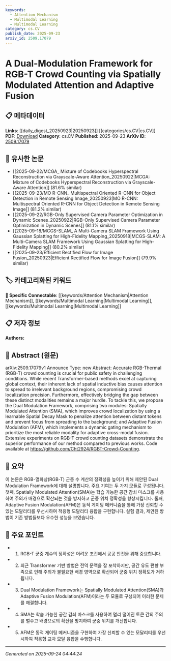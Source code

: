 ```yaml
---
keywords:
  - Attention Mechanism
  - Multimodal Learning
  - Multimodal Learning
category: cs.CV
publish_date: 2025-09-23
arxiv_id: 2509.17079
---
```


<!-- KEYWORD_LINKING_METADATA:
{
  "processed_timestamp": "2025-09-24T04:44:24.408004",
  "vocabulary_version": "1.0",
  "selected_keywords": [
    "Attention Mechanism",
    "Multimodal Learning",
    "Multimodal Learning"
  ],
  "rejected_keywords": [],
  "similarity_scores": {
    "Attention Mechanism": 0.82,
    "Multimodal Learning": 0.85
  },
  "extraction_method": "AI_prompt_based",
  "budget_applied": true,
  "candidates_json": {
    "candidates": [
      {
        "surface": "Spatially Modulated Attention",
        "canonical": "Attention Mechanism",
        "aliases": [
          "SMA"
        ],
        "category": "specific_connectable",
        "rationale": "This concept enhances the existing Attention Mechanism by incorporating spatial modulation, which is crucial for precise crowd localization.",
        "novelty_score": 0.65,
        "connectivity_score": 0.85,
        "specificity_score": 0.78,
        "link_intent_score": 0.82
      },
      {
        "surface": "Adaptive Fusion Modulation",
        "canonical": "Multimodal Learning",
        "aliases": [
          "AFM"
        ],
        "category": "specific_connectable",
        "rationale": "AFM represents a dynamic approach to multimodal learning, optimizing cross-modal fusion which is key in RGB-T crowd counting.",
        "novelty_score": 0.68,
        "connectivity_score": 0.88,
        "specificity_score": 0.8,
        "link_intent_score": 0.84
      },
      {
        "surface": "RGB-Thermal Crowd Counting",
        "canonical": "Multimodal Learning",
        "aliases": [
          "RGB-T Crowd Counting"
        ],
        "category": "specific_connectable",
        "rationale": "This task exemplifies the application of multimodal learning, integrating RGB and thermal data for enhanced crowd analysis.",
        "novelty_score": 0.7,
        "connectivity_score": 0.83,
        "specificity_score": 0.82,
        "link_intent_score": 0.85
      }
    ],
    "ban_list_suggestions": [
      "Transformer-based methods",
      "public safety",
      "dynamic gating mechanism"
    ]
  },
  "decisions": [
    {
      "candidate_surface": "Spatially Modulated Attention",
      "resolved_canonical": "Attention Mechanism",
      "decision": "linked",
      "scores": {
        "novelty": 0.65,
        "connectivity": 0.85,
        "specificity": 0.78,
        "link_intent": 0.82
      }
    },
    {
      "candidate_surface": "Adaptive Fusion Modulation",
      "resolved_canonical": "Multimodal Learning",
      "decision": "linked",
      "scores": {
        "novelty": 0.68,
        "connectivity": 0.88,
        "specificity": 0.8,
        "link_intent": 0.84
      }
    },
    {
      "candidate_surface": "RGB-Thermal Crowd Counting",
      "resolved_canonical": "Multimodal Learning",
      "decision": "linked",
      "scores": {
        "novelty": 0.7,
        "connectivity": 0.83,
        "specificity": 0.82,
        "link_intent": 0.85
      }
    }
  ]
}
-->

# A Dual-Modulation Framework for RGB-T Crowd Counting via Spatially Modulated Attention and Adaptive Fusion

## 📋 메타데이터

**Links**: [[daily_digest_20250923|20250923]] [[categories/cs.CV|cs.CV]]
**PDF**: [Download](https://arxiv.org/pdf/2509.17079.pdf)
**Category**: cs.CV
**Published**: 2025-09-23
**ArXiv ID**: [2509.17079](https://arxiv.org/abs/2509.17079)

## 🔗 유사한 논문
- [[2025-09-22/MCGA_ Mixture of Codebooks Hyperspectral Reconstruction via Grayscale-Aware Attention_20250922|MCGA: Mixture of Codebooks Hyperspectral Reconstruction via Grayscale-Aware Attention]] (81.6% similar)
- [[2025-09-23/MO R-CNN_ Multispectral Oriented R-CNN for Object Detection in Remote Sensing Image_20250923|MO R-CNN: Multispectral Oriented R-CNN for Object Detection in Remote Sensing Image]] (81.2% similar)
- [[2025-09-22/RGB-Only Supervised Camera Parameter Optimization in Dynamic Scenes_20250922|RGB-Only Supervised Camera Parameter Optimization in Dynamic Scenes]] (81.1% similar)
- [[2025-09-18/MCGS-SLAM_ A Multi-Camera SLAM Framework Using Gaussian Splatting for High-Fidelity Mapping_20250918|MCGS-SLAM: A Multi-Camera SLAM Framework Using Gaussian Splatting for High-Fidelity Mapping]] (80.2% similar)
- [[2025-09-23/Efficient Rectified Flow for Image Fusion_20250923|Efficient Rectified Flow for Image Fusion]] (79.9% similar)

## 🏷️ 카테고리화된 키워드
**🔗 Specific Connectable**: [[keywords/Attention Mechanism|Attention Mechanism]], [[keywords/Multimodal Learning|Multimodal Learning]], [[keywords/Multimodal Learning|Multimodal Learning]]

## 📋 저자 정보

**Authors:** 

## 📄 Abstract (원문)

arXiv:2509.17079v1 Announce Type: new 
Abstract: Accurate RGB-Thermal (RGB-T) crowd counting is crucial for public safety in challenging conditions. While recent Transformer-based methods excel at capturing global context, their inherent lack of spatial inductive bias causes attention to spread to irrelevant background regions, compromising crowd localization precision. Furthermore, effectively bridging the gap between these distinct modalities remains a major hurdle. To tackle this, we propose the Dual Modulation Framework, comprising two modules: Spatially Modulated Attention (SMA), which improves crowd localization by using a learnable Spatial Decay Mask to penalize attention between distant tokens and prevent focus from spreading to the background; and Adaptive Fusion Modulation (AFM), which implements a dynamic gating mechanism to prioritize the most reliable modality for adaptive cross-modal fusion. Extensive experiments on RGB-T crowd counting datasets demonstrate the superior performance of our method compared to previous works. Code available at https://github.com/Cht2924/RGBT-Crowd-Counting.

## 📝 요약

이 논문은 RGB-열화상(RGB-T) 군중 수 계산의 정확성을 높이기 위해 제안된 Dual Modulation Framework에 대해 설명합니다. 주요 기여는 두 가지 모듈로 구성됩니다. 첫째, Spatially Modulated Attention(SMA)는 학습 가능한 공간 감쇠 마스크를 사용하여 주의가 배경으로 확산되는 것을 방지하고 군중 위치 정확성을 향상시킵니다. 둘째, Adaptive Fusion Modulation(AFM)은 동적 게이팅 메커니즘을 통해 가장 신뢰할 수 있는 모달리티를 우선시하여 적응형 모달리티 융합을 구현합니다. 실험 결과, 제안된 방법이 기존 방법들보다 우수한 성능을 보였습니다.

## 🎯 주요 포인트

- 1. RGB-T 군중 계수의 정확성은 어려운 조건에서 공공 안전을 위해 중요합니다.
- 2. 최근 Transformer 기반 방법은 전역 문맥을 잘 포착하지만, 공간 유도 편향 부족으로 인해 주의가 불필요한 배경 영역으로 확산되어 군중 위치 정확도가 저하됩니다.
- 3. Dual Modulation Framework는 Spatially Modulated Attention(SMA)과 Adaptive Fusion Modulation(AFM)이라는 두 모듈로 구성되어 이러한 문제를 해결합니다.
- 4. SMA는 학습 가능한 공간 감쇠 마스크를 사용하여 멀리 떨어진 토큰 간의 주의를 벌주고 배경으로의 확산을 방지하여 군중 위치를 개선합니다.
- 5. AFM은 동적 게이팅 메커니즘을 구현하여 가장 신뢰할 수 있는 모달리티를 우선시하여 적응형 교차 모달 융합을 수행합니다.


---

*Generated on 2025-09-24 04:44:24*